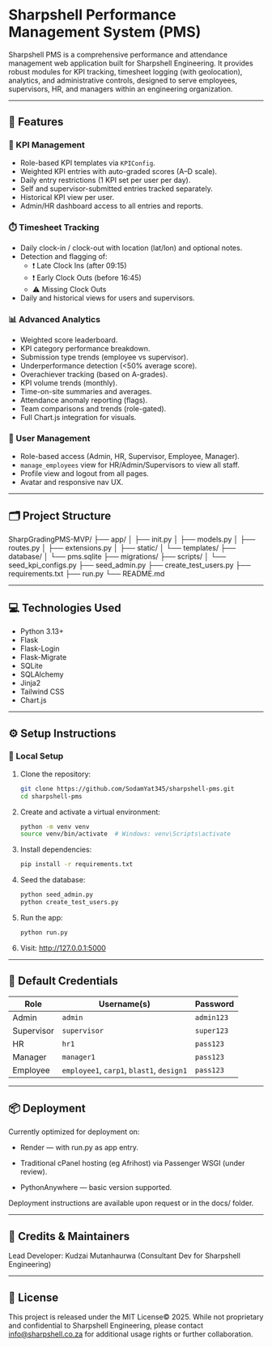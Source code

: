 # Sharpshell Performance Management System (PMS)

Sharpshell PMS is a comprehensive performance and attendance management web application built for Sharpshell Engineering. It provides robust modules for KPI tracking, timesheet logging (with geolocation), analytics, and administrative controls, designed to serve employees, supervisors, HR, and managers within an engineering organization.

---

## 🚀 Features

### 🎯 KPI Management
- Role-based KPI templates via `KPIConfig`.
- Weighted KPI entries with auto-graded scores (A–D scale).
- Daily entry restrictions (1 KPI set per user per day).
- Self and supervisor-submitted entries tracked separately.
- Historical KPI view per user.
- Admin/HR dashboard access to all entries and reports.

### ⏱️ Timesheet Tracking
- Daily clock-in / clock-out with location (lat/lon) and optional notes.
- Detection and flagging of:
  - ❗ Late Clock Ins (after 09:15)
  - ❗ Early Clock Outs (before 16:45)
  - ⚠️ Missing Clock Outs
- Daily and historical views for users and supervisors.

### 📊 Advanced Analytics
- Weighted score leaderboard.
- KPI category performance breakdown.
- Submission type trends (employee vs supervisor).
- Underperformance detection (<50% average score).
- Overachiever tracking (based on A-grades).
- KPI volume trends (monthly).
- Time-on-site summaries and averages.
- Attendance anomaly reporting (flags).
- Team comparisons and trends (role-gated).
- Full Chart.js integration for visuals.

### 👤 User Management
- Role-based access (Admin, HR, Supervisor, Employee, Manager).
- `manage_employees` view for HR/Admin/Supervisors to view all staff.
- Profile view and logout from all pages.
- Avatar and responsive nav UX.

---

## 🗂️ Project Structure

SharpGradingPMS-MVP/
├── app/
│ ├── init.py
│ ├── models.py
│ ├── routes.py
│ ├── extensions.py
│ ├── static/
│ └── templates/
├── database/
│ └── pms.sqlite
├── migrations/
├── scripts/
│ └── seed_kpi_configs.py
├── seed_admin.py
├── create_test_users.py
├── requirements.txt
├── run.py
└── README.md


---

## 💻 Technologies Used

- Python 3.13+
- Flask
- Flask-Login
- Flask-Migrate
- SQLite
- SQLAlchemy
- Jinja2
- Tailwind CSS
- Chart.js

---

## ⚙️ Setup Instructions

### 🧪 Local Setup

1. Clone the repository:
   ```bash
   git clone https://github.com/SodamYat345/sharpshell-pms.git
   cd sharpshell-pms

2. Create and activate a virtual environment:
    ```bash
    python -m venv venv
    source venv/bin/activate  # Windows: venv\Scripts\activate

3. Install dependencies:
    ```bash
    pip install -r requirements.txt

4. Seed the database:
    ```bash
    python seed_admin.py
    python create_test_users.py

5. Run the app:
    ```bash
    python run.py

6. Visit: http://127.0.0.1:5000

---


## 🔐 Default Credentials

| Role        | Username(s)                         | Password   |
|-------------|-------------------------------------|------------|
| Admin       | `admin`                             | `admin123` |
| Supervisor  | `supervisor`                        | `super123` |
| HR          | `hr1`                               | `pass123`  |
| Manager     | `manager1`                          | `pass123`  |
| Employee    | `employee1`, `carp1`, `blast1`, `design1` | `pass123`  |

___

## 📦 Deployment

Currently optimized for deployment on:

- Render — with run.py as app entry.

- Traditional cPanel hosting (eg Afrihost) via Passenger WSGI (under review).

- PythonAnywhere — basic version supported.

Deployment instructions are available upon request or in the docs/ folder.

___

## 🧠 Credits & Maintainers
Lead Developer: Kudzai Mutanhaurwa (Consultant Dev for Sharpshell Engineering)

___

## 📜 License
This project is released under the MIT License© 2025. While not proprietary and confidential to Sharpshell Engineering, please contact info@sharpshell.co.za for additional usage rights or further collaboration.




